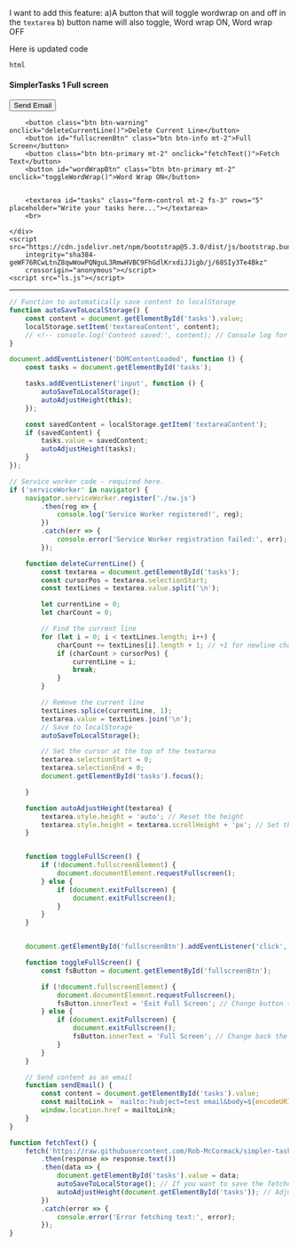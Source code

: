 I want to add this feature:
a)A button that will toggle wordwrap on and off in the `textarea`
b) button name will also toggle, Word wrap ON, Word wrap OFF

Here is updated code

```html```
<body>
    <div class="container-md">
        <h4>SimplerTasks 1 Full screen</h4>
        <button class="btn btn-secondary mt-2" onclick="sendEmail()">Send Email</button>

        <button class="btn btn-warning" onclick="deleteCurrentLine()">Delete Current Line</button>
        <button id="fullscreenBtn" class="btn btn-info mt-2">Full Screen</button>
        <button class="btn btn-primary mt-2" onclick="fetchText()">Fetch Text</button>
        <button id="wordWrapBtn" class="btn btn-primary mt-2" onclick="toggleWordWrap()">Word Wrap ON</button>


        <textarea id="tasks" class="form-control mt-2 fs-3" rows="5" placeholder="Write your tasks here..."></textarea>
        <br>

    </div>
    <script src="https://cdn.jsdelivr.net/npm/bootstrap@5.3.0/dist/js/bootstrap.bundle.min.js"
        integrity="sha384-geWF76RCwLtnZ8qwWowPQNguL3RmwHVBC9FhGdlKrxdiJJigb/j/68SIy3Te4Bkz"
        crossorigin="anonymous"></script>
    <script src="ls.js"></script>
</body>

---

```js
// Function to automatically save content to localStorage
function autoSaveToLocalStorage() {
    const content = document.getElementById('tasks').value;
    localStorage.setItem('textareaContent', content);
    // <!-- console.log('Content saved:', content); // Console log for debugging -->
}

document.addEventListener('DOMContentLoaded', function () {
    const tasks = document.getElementById('tasks');

    tasks.addEventListener('input', function () {
        autoSaveToLocalStorage();
        autoAdjustHeight(this);
    });

    const savedContent = localStorage.getItem('textareaContent');
    if (savedContent) {
        tasks.value = savedContent;
        autoAdjustHeight(tasks);
    }
});

// Service worker code - required here.
if ('serviceWorker' in navigator) {
    navigator.serviceWorker.register('./sw.js')
        .then(reg => {
            console.log('Service Worker registered!', reg);
        })
        .catch(err => {
            console.error('Service Worker registration failed:', err);
        });

    function deleteCurrentLine() {
        const textarea = document.getElementById('tasks');
        const cursorPos = textarea.selectionStart;
        const textLines = textarea.value.split('\n');

        let currentLine = 0;
        let charCount = 0;

        // Find the current line
        for (let i = 0; i < textLines.length; i++) {
            charCount += textLines[i].length + 1; // +1 for newline character
            if (charCount > cursorPos) {
                currentLine = i;
                break;
            }
        }

        // Remove the current line 
        textLines.splice(currentLine, 1);
        textarea.value = textLines.join('\n');
        // Save to localStorage
        autoSaveToLocalStorage();

        // Set the cursor at the top of the textarea
        textarea.selectionStart = 0;
        textarea.selectionEnd = 0;
        document.getElementById('tasks').focus();

    }

    function autoAdjustHeight(textarea) {
        textarea.style.height = 'auto'; // Reset the height
        textarea.style.height = textarea.scrollHeight + 'px'; // Set the height to scroll height
    }


    function toggleFullScreen() {
        if (!document.fullscreenElement) {
            document.documentElement.requestFullscreen();
        } else {
            if (document.exitFullscreen) {
                document.exitFullscreen();
            }
        }
    }


    document.getElementById('fullscreenBtn').addEventListener('click', toggleFullScreen);

    function toggleFullScreen() {
        const fsButton = document.getElementById('fullscreenBtn');

        if (!document.fullscreenElement) {
            document.documentElement.requestFullscreen();
            fsButton.innerText = 'Exit Full Screen'; // Change button text when full screen
        } else {
            if (document.exitFullscreen) {
                document.exitFullscreen();
                fsButton.innerText = 'Full Screen'; // Change back the button text when exiting full screen
            }
        }
    }

    // Send content as an email
    function sendEmail() {
        const content = document.getElementById('tasks').value;
        const mailtoLink = `mailto:?subject=test email&body=${encodeURIComponent(content)}`;
        window.location.href = mailtoLink;
    }
}

function fetchText() {
    fetch('https://raw.githubusercontent.com/Rob-McCormack/simpler-tasks/main/localstorage/sample.txt')
        .then(response => response.text())
        .then(data => {
            document.getElementById('tasks').value = data;
            autoSaveToLocalStorage(); // If you want to save the fetched text to localStorage as well
            autoAdjustHeight(document.getElementById('tasks')); // Adjust the height if needed
        })
        .catch(error => {
            console.error('Error fetching text:', error);
        });
}




```
